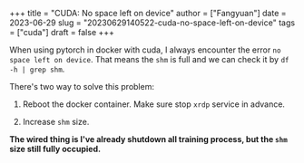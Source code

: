 +++
title = "CUDA: No space left on device"
author = ["Fangyuan"]
date = 2023-06-29
slug = "20230629140522-cuda-no-space-left-on-device"
tags = ["cuda"]
draft = false
+++

When using pytorch in docker with cuda, I always encounter the error `no space left on device`. That means the `shm` is full and we can check it by `df -h | grep shm`.

There's two way to solve this problem:

1.  Reboot the docker container. Make sure stop `xrdp` service in advance.

2.  Increase `shm` size.

**The wired thing is I've already shutdown all training process, but the `shm` size still fully occupied.**
